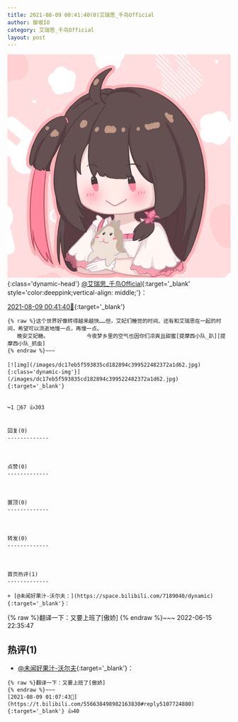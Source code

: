 ```yaml
---
title: 2021-08-09 00:41:40(0)艾瑞思_千鸟Official
author: 御坂IO
category: 艾瑞思_千鸟Official
layout: post
---
```


![img](/images/7e08840c56f251de28bdf766b647bd5fe9a5d50a.jpg){:class='dynamic-head'}
[@艾瑞思_千鸟Official](https://space.bilibili.com/1090010845/dynamic){:target='_blank' style='color:deeppink;vertical-align: middle;'}：

[2021-08-09 00:41:40🔗](https://t.bilibili.com/556638498982163830){:target='_blank'}

~~~
{% raw %}这个世界好像转得越来越快……但，艾妃们睡觉的时间、还有和艾瑞思在一起的时间，希望可以流逝地慢一点，再慢一点。
   晚安艾妃糖。            今夜梦乡里的空气也因你们凉爽且甜蜜[提摩西小队_趴][提摩西小队_抓虫]
{% endraw %}~~~

[![img](/images/dc17eb5f593835cd182894c399522482372a1d62.jpg){:class='dynamic-img'}](/images/dc17eb5f593835cd182894c399522482372a1d62.jpg){:target='_blank'}


↪️1 💬67 👍303


回复(0)
-------------



点赞(0)
-------------



置顶(0)
-------------



转发(0)
-------------



首页热评(1)
-------------

+ [@未闻好果汁-沃尔夫：](https://space.bilibili.com/7189040/dynamic){:target='_blank'}：
~~~
{% raw %}翻译一下：又要上班了[傲娇]
{% endraw %}~~~
2022-06-15 22:35:47


热评(1)
-------------

+ [@未闻好果汁-沃尔夫](https://space.bilibili.com/7189040/dynamic){:target='_blank'}：
~~~
{% raw %}翻译一下：又要上班了[傲娇]
{% endraw %}~~~
[2021-08-09 01:07:43🔗](https://t.bilibili.com/556638498982163830#reply5107724880){:target='_blank'} 👍40



